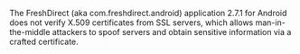 The FreshDirect (aka com.freshdirect.android) application 2.7.1 for Android does not verify X.509 certificates from SSL servers, which allows man-in-the-middle attackers to spoof servers and obtain sensitive information via a crafted certificate.